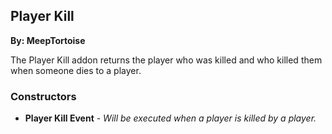 ## Player Kill
**By: MeepTortoise**
<br>

The Player Kill addon returns the player who was killed and who killed them when someone dies to a player.
<br>

### Constructors
* **Player Kill Event** - *Will be executed when a player is killed by a player.*
